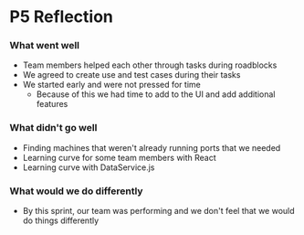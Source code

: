 # P5 Reflection

### What went well
- Team members helped each other through tasks during roadblocks
- We agreed to create use and test cases during their tasks
- We started early and were not pressed for time
   - Because of this we had time to add to the UI and add additional features

### What didn't go well
- Finding machines that weren't already running ports that we needed
- Learning curve for some team members with React
- Learning curve with DataService.js

### What would we do differently
- By this sprint, our team was performing and we don't feel that we would do things differently